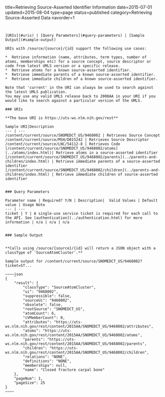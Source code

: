 title=Retrieving Source-Asserted Identifier Information
date=2015-07-01
updated=2015-08-04
type=page
status=published
category=Retrieving Source-Asserted Data
navorder=1
~~~~~~


[URIs](#uris) | [Query Parameters](#query-parameters) | [Sample Output](#sample-output)

URIs with /source/{source}/{id} support the following use cases:

*  Retrieve information (name, attributes, term types, number of atoms, memberships etc) for a source concept, source descriptor or code from latest UMLS version or a specific release.
*  Retrieve atoms for a known source-asserted identifier.
*  Retrieve immediate parents of a known source-asserted identifier.
*  Retrieve immediate children of a known source-asserted identifier.

Note that 'current' in the URI can always be used to search against the latest UMLS publication.
You may use any valid UMLS release back to 2008AA in your URI if you would like to search against a particular version of the UMLS.

### URIs

**The base URI is https://uts-ws.nlm.nih.gov/rest**

Sample URI|Description
--- | ---
/content/current/source/SNOMEDCT_US/9468002 | Retrieves Source Concept
/content/current/source/MSH/D015242 | Retrieves Source Descriptor
/content/current/source/LNC/54112-8 | Retrieves Code
[/content/current/source/SNOMEDCT_US/9468002/atoms](../atoms/index.html)| Retrieve atoms in a source-asserted identifier
[/content/current/source/SNOMEDCT_US/9468002/parents](../parents-and-children/index.html) | Retrieve immediate parents of a source-asserted identifier
[/content/current/source/SNOMEDCT_US/9468002/children](../parents-and-children/index.html) | Retrieve immediate children of source-asserted identifier


### Query Parameters

Parameter name | Required? Y/N | Description|  Valid Values | Default value | Usage Note
--- | ---
ticket | Y | A single-use service ticket is required for each call to the API. See [authentication](../authentication.html) for more information | n/a | n/a | n/a


### Sample Output


**Calls using /source/{source}/{id} will return a JSON object with a classType of 'SourceAtomCluster'.**

Sample output for /content/current/source/SNOMEDCT_US/9468002?ticket=ST...

~~~~json
{
    "result": {
        "classType": "SourceAtomCluster",
        "ui": "9468002",
        "suppressible": false,
        "sourceUi": "9468002",
        "obsolete": false,
        "rootSource": "SNOMEDCT_US",
        "atomCount": 6,
        "cVMemberCount": 0,
        "attributes": "https://uts-ws.nlm.nih.gov/rest/content/2015AA/SNOMEDCT_US/9468002/attributes",
        "atoms": "https://uts-ws.nlm.nih.gov/rest/content/2015AA/SNOMEDCT_US/9468002/atoms",
        "parents": "https://uts-ws.nlm.nih.gov/rest/content/2015AA/SNOMEDCT_US/9468002/parents",
        "children": "https://uts-ws.nlm.nih.gov/rest/content/2015AA/SNOMEDCT_US/9468002/children",
        "relations": "NONE",
        "definitions": "NONE",
        "memberships": null,
        "name": "Closed fracture carpal bone"
    },
    "pageNum": 1,
    "pageSize": 25
}
~~~~
